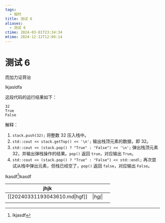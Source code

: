 ```yaml
---
tags:
  - 临时
title: 测试 6
aliases:
  - 测试 6
ctime: 2024-03-01T23:34:34
mtime: 2024-12-12T12:09:14
---
```


# 测试 6

而加力证蒋诒

lkjasldfa

这段代码的运行结果如下：

```
32
True
False
```

解释：

1. `stack.push(32);` 将整数 32 压入栈中。
2. `std::cout << stack.getTop() << '\n';` 输出栈顶元素的数据，即 32。
3. `std::cout << (stack.pop() ? "True" : "False") << '\n';` 弹出栈顶元素 32，并输出弹栈操作的结果。`pop()` 返回 `true`，对应输出 `True`。
4. `std::cout << (stack.pop() ? "True" : "False") << std::endl;` 再次尝试从栈中弹出元素，但栈已经空了，`pop()` 返回 `false`，对应输出 `False`。

lkasdf[^1]lkasdf

| jhjk                          |                          |     |
| ----------------------------- | ------------------------ | --- |
| [[20240331193043610.md\|hgf]] | $\left \| hgj \right \|$ |     |
|                               |                          |     |

[^1]: lkjasdf